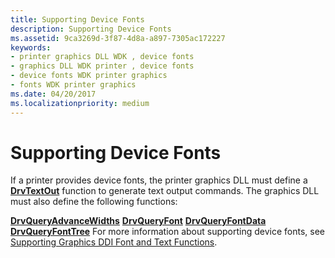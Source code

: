 ```yaml
---
title: Supporting Device Fonts
description: Supporting Device Fonts
ms.assetid: 9ca3269d-3f87-4d8a-a897-7305ac172227
keywords:
- printer graphics DLL WDK , device fonts
- graphics DLL WDK printer , device fonts
- device fonts WDK printer graphics
- fonts WDK printer graphics
ms.date: 04/20/2017
ms.localizationpriority: medium
---
```


# Supporting Device Fonts





If a printer provides device fonts, the printer graphics DLL must define a [**DrvTextOut**](/windows/win32/api/winddi/nf-winddi-drvtextout) function to generate text output commands. The graphics DLL must also define the following functions:

[**DrvQueryAdvanceWidths**](/windows/win32/api/winddi/nf-winddi-drvqueryadvancewidths)
[**DrvQueryFont**](/windows/win32/api/winddi/nf-winddi-drvqueryfont)
[**DrvQueryFontData**](/windows/win32/api/winddi/nf-winddi-drvqueryfontdata)
[**DrvQueryFontTree**](/windows/win32/api/winddi/nf-winddi-drvqueryfonttree)
For more information about supporting device fonts, see [Supporting Graphics DDI Font and Text Functions](../display/supporting-graphics-ddi-font-and-text-functions.md).

 

